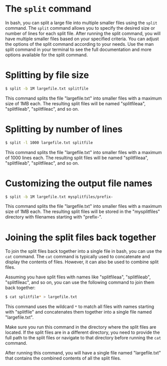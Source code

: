 # The `split` command
In bash, you can split a large file into multiple smaller files using the `split` command. The `split` command allows you to specify the desired size or number of lines for each split file. After running the split command, you will have multiple smaller files based on your specified criteria. You can adjust the options of the split command according to your needs. Use the man split command in your terminal to see the full documentation and more options available for the split command.

# Splitting by file size
```bash
$ split -b 1M largefile.txt splitfile
```
This command splits the file "largefile.txt" into smaller files with a maximum size of 1MB each. The resulting split files will be named "splitfileaa", "splitfileab", "splitfileac", and so on.

# Splitting by number of lines
```bash
$ split -l 1000 largefile.txt splitfile
```
This command splits the file "largefile.txt" into smaller files with a maximum of 1000 lines each. The resulting split files will be named "splitfileaa", "splitfileab", "splitfileac", and so on.

# Customizing the output file names
```bash
$ split -b 1M largefile.txt mysplitfiles/prefix-
```
This command splits the file "largefile.txt" into smaller files with a maximum size of 1MB each. The resulting split files will be stored in the "mysplitfiles" directory with filenames starting with "prefix-".

# Joining the split files back together
To join the split files back together into a single file in bash, you can use the `cat` command. The `cat` command is typically used to concatenate and display the contents of files. However, it can also be used to combine split files.

Assuming you have split files with names like "splitfileaa", "splitfileab", "splitfileac", and so on, you can use the following command to join them back together:
```bash
$ cat splitfile* > largefile.txt
```
This command uses the wildcard `*` to match all files with names starting with "splitfile" and concatenates them together into a single file named "largefile.txt".

Make sure you run this command in the directory where the split files are located. If the split files are in a different directory, you need to provide the full path to the split files or navigate to that directory before running the `cat` command.

After running this command, you will have a single file named "largefile.txt" that contains the combined contents of all the split files.
